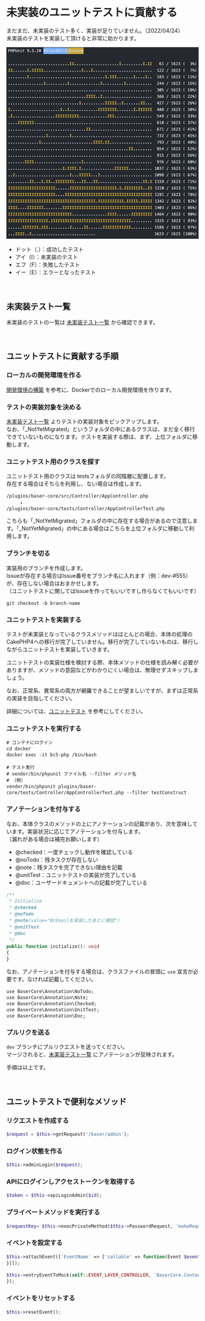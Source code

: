 # 未実装のユニットテストに貢献する

まだまだ、未実装のテスト多く、実装が足りていません。（2022/04/24）  
未実装のテストを実装して頂けると非常に助かります。

![シーケンス図：コンテンツフォルダ作成](../img/unimplemented_unittest.png)

- ドット（.）：成功したテスト
- アイ（I）：未実装のテスト
- エフ（F）：失敗したテスト
- イー（E）：エラーとなったテスト

　
## 未実装テスト一覧
未実装のテストの一覧は [未実装テスト一覧](https://docs.google.com/spreadsheets/d/1EGxMk-dy8WIg2NmgOKsS_fBXqDB6oJky9M0mB7TADEk/edit#gid=0&fvid=1581615779) から確認できます。

　
## ユニットテストに貢献する手順

### ローカルの開発環境を作る
[開発環境の構築](../preparation/environment) を参考に、Dockerでのローカル開発環境を作ります。

### テストの実装対象を決める
[未実装テスト一覧](https://docs.google.com/spreadsheets/d/1EGxMk-dy8WIg2NmgOKsS_fBXqDB6oJky9M0mB7TADEk/edit#gid=0&fvid=1581615779) よりテストの実装対象をピックアップします。  
なお、「_NotYetMigrated」というフォルダの中にあるクラスは、まだ全く移行できていないものになります。テストを実装する際は、まず、上位フォルダに移動します。

### ユニットテスト用のクラスを探す
ユニットテスト用のクラスは testsフォルダの同階層に配置します。  
存在する場合はそちらを利用し、ない場合は作成します。

```shell
/plugins/baser-core/src/Controller/AppController.php
　　　↓
/plugins/baser-core/tests/Controller/AppControllerTest.php
```

こちらも「_NotYetMigrated」フォルダの中に存在する場合があるので注意します。「_NotYetMigrated」の中にある場合はこちらを上位フォルダに移動して利用します。

### ブランチを切る
実装用のブランチを作成します。  
Issueが存在する場合はIssue番号をブランチ名に入れます（例：dev-#555）が、存在しない場合はおまかせします。  
（ユニットテストに関してはIssueを作ってもいいですし作らなくてもいいです）

```shell
git checkout -b branch-name
```

### ユニットテストを実装する
テストが未実装となっているクラスメソッドはほとんどの場合、本体の処理のCakePHP4への移行が完了していません。移行が完了していないものは、移行しながらユニットテストを実装していきます。
  
ユニットテストの実装仕様を検討する際、本体メソッドの仕様を読み解く必要がありますが、メソッドの意図などがわかりにくい場合は、無理せずスキップしましょう。
  
なお、正常系、異常系の両方が網羅できることが望ましいですが、まずは正常系の実装を目指してください。

詳細については、[ユニットテスト](./unittest.md) を参考にしてください。

### ユニットテストを実行する
```shell
# コンテナにログイン
cd docker
docker exec -it bc5-php /bin/bash

# テスト実行
# vendor/bin/phpunit ファイル名 --filter メソッド名
# （例）
vendor/bin/phpunit plugins/baser-core/tests/Controller/AppControllerTest.php --filter testConstruct
```


### アノテーションを付与する
なお、本体クラスのメソッドの上にアノテーションの記載があり、次を意味しています。実装状況に応じてアノテーションを付与します。  
（漏れがある場合は補完お願いします）

- @checked：一度チェックし動作を確認している
- @noTodo：残タスクが存在しない
- @note：残タスクを完了できない理由を記載
- @unitTest：ユニットテストの実装が完了している
- @doc：ユーザードキュメントへの記載が完了している

```php
/**
 * Initialize
 * @checked
 * @noTodo
 * @note(value="BcEmailを実装したあとに確認")
 * @unitTest
 * @doc
 */
public function initialize(): void
{
}
```

なお、アノテーションを付与する場合は、クラスファイルの冒頭に `use` 宣言が必要です。なければ記載してください。

```shell
use BaserCore\Annotation\NoTodo;
use BaserCore\Annotation\Note;
use BaserCore\Annotation\Checked;
use BaserCore\Annotation\UnitTest;
use BaserCore\Annotation\Doc;
```

### プルリクを送る
`dev` ブランチにプルリクエストを送ってください。  
マージされると、[未実装テスト一覧](https://docs.google.com/spreadsheets/d/1EGxMk-dy8WIg2NmgOKsS_fBXqDB6oJky9M0mB7TADEk/edit#gid=0&fvid=1581615779) にアノテーションが反映されます。

手順は以上です。

　
## ユニットテストで便利なメソッド

### リクエストを作成する
```php
$request = $this->getRequest('/baser/admin');
```
### ログイン状態を作る
```php
$this->adminLogin($request);
```
### APIにログインしアクセストークンを取得する
```php
$token = $this->apiLoginAdmin($id);
```
### プライベートメソッドを実行する
```php
$requestKey= $this->execPrivateMethod($this->PasswordRequest, 'makeRequestKey');
```
### イベントを設定する
```php
$this->attachEvent(['EventName' => ['callable' => function(Event $event) {
}]]);
```
```php
$this->entryEventToMock(self::EVENT_LAYER_CONTROLLER, 'BaserCore.Contents.searchIndex', function(Event $event) {
});
```
### イベントをリセットする
```php
$this->resetEvent();
```

